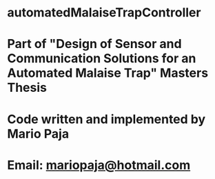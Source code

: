 # automatedMalaiseTrapController
# Part of "Design of Sensor and Communication Solutions for an Automated Malaise Trap" Masters Thesis
# Code written and implemented by Mario Paja
# Email: mariopaja@hotmail.com